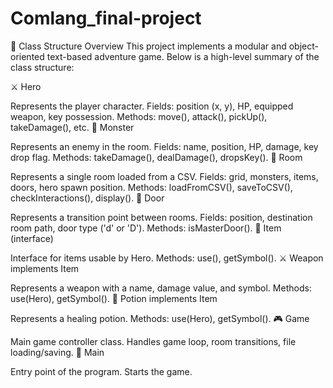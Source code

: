 # Comlang_final-project

🧩 Class Structure Overview
This project implements a modular and object-oriented text-based adventure game. Below is a high-level summary of the class structure:

⚔️ Hero

Represents the player character.
Fields: position (x, y), HP, equipped weapon, key possession.
Methods: move(), attack(), pickUp(), takeDamage(), etc.
👾 Monster

Represents an enemy in the room.
Fields: name, position, HP, damage, key drop flag.
Methods: takeDamage(), dealDamage(), dropsKey().
🧱 Room

Represents a single room loaded from a CSV.
Fields: grid, monsters, items, doors, hero spawn position.
Methods: loadFromCSV(), saveToCSV(), checkInteractions(), display().
🚪 Door

Represents a transition point between rooms.
Fields: position, destination room path, door type ('d' or 'D').
Methods: isMasterDoor().
🧪 Item (interface)

Interface for items usable by Hero.
Methods: use(), getSymbol().
⚔️ Weapon implements Item

Represents a weapon with a name, damage value, and symbol.
Methods: use(Hero), getSymbol().
🧴 Potion implements Item

Represents a healing potion.
Methods: use(Hero), getSymbol().
🎮 Game

Main game controller class.
Handles game loop, room transitions, file loading/saving.
🚀 Main

Entry point of the program.
Starts the game.

